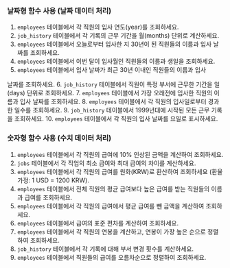 ### 날짜형 함수 사용 (날짜 데이터 처리)

1. `employees` 테이블에서 각 직원의 입사 연도(year)를 조회하세요.
2. `job_history` 테이블에서 각 기록의 근무 기간을 월(months) 단위로 계산하세요.
3. `employees` 테이블에서 오늘로부터 입사한 지 30년이 된 직원들의 이름과 입사 날짜를 조회하세요.
4. `employees` 테이블에서 이번 달이 입사월인 직원들의 이름과 생일을 조회하세요.
5. `employees` 테이블에서 입사 날짜가 최근 30년 이내인 직원들의 이름과 입사

 날짜를 조회하세요.
6. `job_history` 테이블에서 직원이 특정 부서에 근무한 기간을 일(days) 단위로 조회하세요.
7. `employees` 테이블에서 가장 오래전에 입사한 직원의 이름과 입사 날짜를 조회하세요.
8. `employees` 테이블에서 각 직원의 입사일로부터 경과한 일수를 조회하세요.
9. `job_history` 테이블에서 1999년대에 시작된 모든 근무 기록을 조회하세요.
10. `employees` 테이블에서 각 직원의 입사 날짜를 요일로 표시하세요.

### 숫자형 함수 사용 (수치 데이터 처리)

1. `employees` 테이블에서 각 직원의 급여에 10% 인상된 금액을 계산하여 조회하세요.
2. `jobs` 테이블에서 각 직업의 최소 급여와 최대 급여의 차이를 계산하세요.
3. `employees` 테이블에서 각 직원의 급여를 원화(KRW)로 환산하여 조회하세요 (환율 가정: 1 USD = 1200 KRW).
4. `employees` 테이블에서 전체 직원의 평균 급여보다 높은 급여를 받는 직원들의 이름과 급여를 조회하세요.
5. `employees` 테이블에서 각 직원의 급여에서 평균 급여를 뺀 금액을 계산하여 조회하세요.
6. `employees` 테이블에서 급여의 표준 편차를 계산하여 조회하세요.
7. `employees` 테이블에서 각 직원의 연봉을 계산하고, 연봉이 가장 높은 순으로 정렬하여 조회하세요.
8. `job_history` 테이블에서 각 기록에 대해 부서 변경 횟수를 계산하세요.
9. `employees` 테이블에서 직원들의 급여를 오름차순으로 정렬하여 조회하세요.

